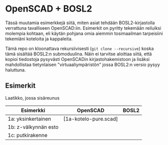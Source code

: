 # OpenSCAD + BOSL2

Tässä muutamia esimerkkejä siitä, miten asiat tehdään
BOSL2-kirjastolla verrattuna tavalliseen OpenSCAD:iin. Esimerkit on
pyritty tekemään reiluiksi molempia kohtaan, eli käytän pohjana omia
aiemmin tosimaailman tarpeisiini tekemiäni koteloita ja kappaleita.

Tämä repo on kloonattava rekursiivisesti (`git clone --recursive`)
koska tämä sisältää BOSL2:n submoduulina. Näin ei tarvitse aloittaa
siitä, että kopioi tiedostoja pysyvästi OpenSCADin kirjastohakemistoon
ja lisäksi mahdollistaa tietynlaisen "virtuaaliympäristön" jossa
BOSL2:n versio pysyy haluttuna.

## Esimerkit

Laatikko, jossa sisäreunus

| Esimerkki            | OpenSCAD | BOSL2 |
|----------------------|----------|-------|
| 1a: yksinkertainen   | [1a-kotelo-pure.scad]        |      |
| 1b: z-välkynnän esto |         |      |
| 1c: putkirakenne     |          |       |
